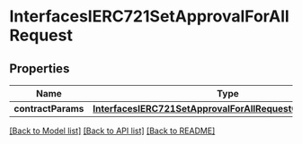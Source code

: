 # InterfacesIERC721SetApprovalForAllRequest

## Properties
Name | Type | Description | Notes
------------ | ------------- | ------------- | -------------
**contractParams** | [**InterfacesIERC721SetApprovalForAllRequestContractParams**](InterfacesIERC721SetApprovalForAllRequestContractParams.md) |  | 

[[Back to Model list]](../README.md#documentation-for-models) [[Back to API list]](../README.md#documentation-for-api-endpoints) [[Back to README]](../README.md)


